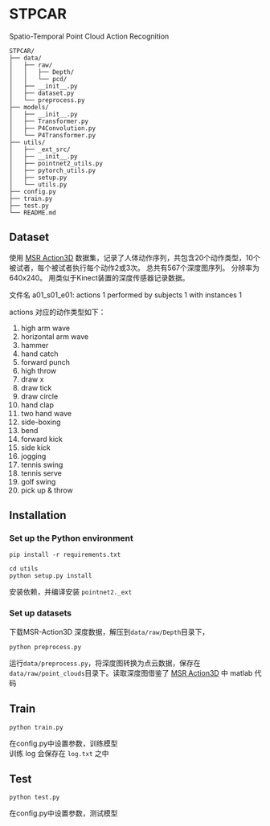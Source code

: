 # STPCAR
Spatio-Temporal Point Cloud Action Recognition

```
STPCAR/
├── data/
│   ├── raw/
│   │   ├── Depth/
│   │   └── pcd/
│   ├── __init__.py
│   ├── dataset.py
│   └── preprocess.py
├── models/
│   ├── __init__.py
│   ├── Transformer.py
│   ├── P4Convolution.py
│   └── P4Transformer.py
├── utils/
│   ├── _ext_src/
│   ├── __init__.py
│   ├── pointnet2_utils.py
│   ├── pytorch_utils.py
│   ├── setup.py
│   └── utils.py
├── config.py
├── train.py
├── test.py
└── README.md
```

## Dataset
使用 [MSR Action3D][msr] 数据集，记录了人体动作序列，共包含20个动作类型，10个被试者，每个被试者执行每个动作2或3次。 总共有567个深度图序列。 分辨率为640x240。 用类似于Kinect装置的深度传感器记录数据。

文件名 a01_s01_e01: actions 1 performed by subjects 1 with instances 1

actions 对应的动作类型如下：
1. high arm wave
1. horizontal arm wave
1. hammer
1. hand catch
1. forward punch
1. high throw
1. draw x
1. draw tick
1. draw circle
1. hand clap
1. two hand wave
1. side-boxing
1. bend
1. forward kick
1. side kick
1. jogging
1. tennis swing
1. tennis serve
1. golf swing
1. pick up & throw

## Installation
### Set up the Python environment
```
pip install -r requirements.txt

cd utils
python setup.py install
```
安装依赖，并编译安装 `pointnet2._ext`

<!-- ~~这里使用 github copilot chat 把 cuda 的代码转化为了 c++ 的代码以支持 cpu，但是没有测试过，可能会有问题~~

太多函数是使用 cuda 实现的了, 难以支持 cpu 版本 -->

### Set up datasets
下载MSR-Action3D 深度数据，解压到`data/raw/Depth`目录下，
```
python preprocess.py
```
运行`data/preprocess.py`，将深度图转换为点云数据，保存在`data/raw/point_clouds`目录下。读取深度图借鉴了 [MSR Action3D][msr] 中 matlab 代码

## Train
```
python train.py
```
在config.py中设置参数，训练模型  
训练 log 会保存在 `log.txt` 之中

## Test
```
python test.py
```
在config.py中设置参数，测试模型


 [msr]:https://sites.google.com/view/wanqingli/data-sets/msr-action3d
